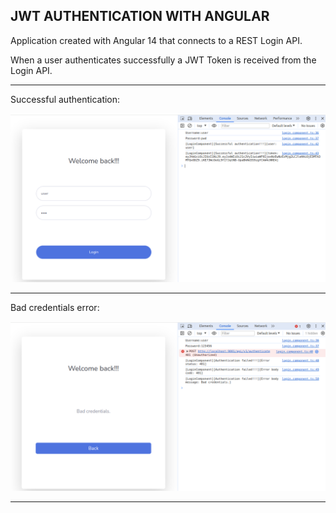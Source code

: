 JWT AUTHENTICATION WITH ANGULAR
----------------------------------------------------------------------------------------------

Application created with Angular 14 that connects to a REST Login API.

When a user authenticates successfully a JWT Token is received from the Login API.

----------------------------------------------------------------------------------------------

Successful authentication:

![Http200Screenshot](screenshots/http_200.png)


----------------------------------------------------------------------------------------------

Bad credentials error:

![Http401Screenshot](screenshots/http_401.png)


----------------------------------------------------------------------------------------------